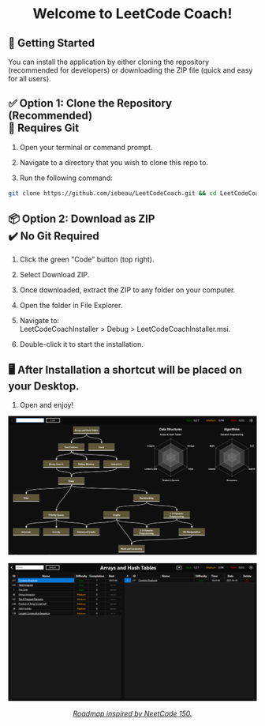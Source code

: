<h1 align="center"><b>Welcome to LeetCode Coach!</b></h1>

🚀 Getting Started
---
You can install the application by either cloning the repository (recommended for developers) or downloading the ZIP file (quick and easy for all users).

✅ Option 1: Clone the Repository (Recommended)  
📌 Requires Git
---
1) Open your terminal or command prompt.

2) Navigate to a directory that you wish to clone this repo to.

3) Run the following command:
```sh
git clone https://github.com/iebeau/LeetCodeCoach.git && cd LeetCodeCoach/LeetCodeCoachInstaller/Debug && msiexec /i LeetCodeCoachInstaller.msi
```

📦 Option 2: Download as ZIP  
✔️ No Git Required
---
1) Click the green "Code" button (top right).

2) Select Download ZIP.

3) Once downloaded, extract the ZIP to any folder on your computer.

4) Open the folder in File Explorer.

5) Navigate to:  
LeetCodeCoachInstaller > Debug > LeetCodeCoachInstaller.msi.

6) Double-click it to start the installation.

🖥️ After Installation a shortcut will be placed on your Desktop.
---
1) Open and enjoy!

![Main Menu](LeetCodeCoach/Resources/Images/Screenshots/MainMenu.png)

![Topic Menu](LeetCodeCoach/Resources/Images/Screenshots/TopicMenu.png)

<p align="center"><i><a href="https://neetcode.io/roadmap">Roadmap inspired by NeetCode 150.</a></i></p>